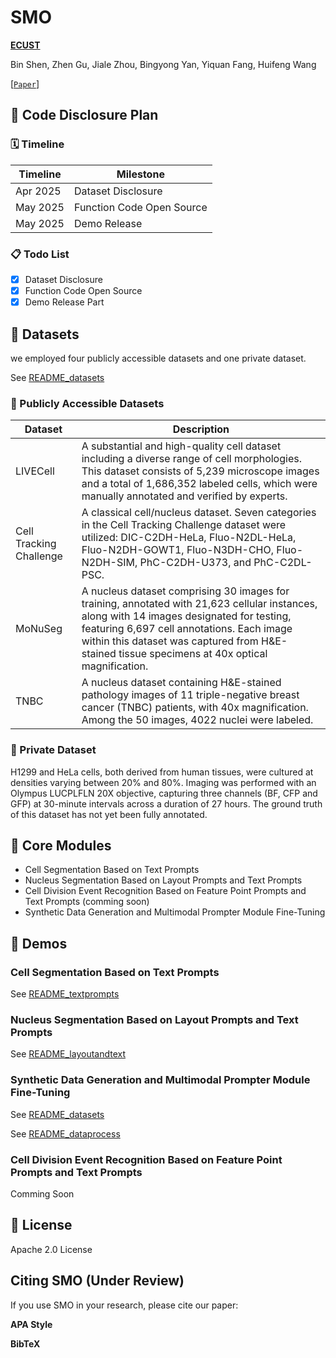 # SMO

**[ECUST](https://www.ecust.edu.cn/)**

Bin Shen, Zhen Gu, Jiale Zhou, Bingyong Yan, Yiquan Fang, Huifeng Wang

[[`Paper`]()] 

## 📌 Code Disclosure Plan

### 🗓 Timeline

| Timeline       | Milestone                     |
|----------------|-------------------------------|
| Apr 2025       | Dataset Disclosure|
| May 2025       | Function Code Open Source|
| May 2025       | Demo Release  |

### 📋 Todo List

- [x] Dataset Disclosure
- [x] Function Code Open Source
- [x] Demo Release Part

## 📁 Datasets

we employed four publicly accessible datasets and one private dataset.

See [README_datasets](datasets/README_datasets.md)

### 🔬 Publicly Accessible Datasets

| Dataset                  | Description                                                                 |
|--------------------------|-----------------------------------------------------------------------------|
| LIVECell                 | A substantial and high-quality cell dataset including a diverse range of cell morphologies. This dataset consists of 5,239 microscope images and a total of 1,686,352 labeled cells, which were manually annotated and verified by experts.        |
| Cell Tracking Challenge  | A classical cell/nucleus dataset. Seven categories in the Cell Tracking Challenge dataset were utilized: DIC-C2DH-HeLa, Fluo-N2DL-HeLa, Fluo-N2DH-GOWT1, Fluo-N3DH-CHO, Fluo-N2DH-SIM, PhC-C2DH-U373, and PhC-C2DL-PSC. |
| MoNuSeg                  | A nucleus dataset comprising 30 images for training, annotated with 21,623 cellular instances, along with 14 images designated for testing, featuring 6,697 cell annotations. Each image within this dataset was captured from H&E-stained tissue specimens at 40x optical magnification. |
| TNBC                     | A nucleus dataset containing H&E-stained pathology images of 11 triple-negative breast cancer (TNBC) patients, with 40x magnification. Among the 50 images, 4022 nuclei were labeled. |

### 🔬 Private Dataset

H1299 and HeLa cells, both derived from human tissues, were cultured at densities varying between 20% and 80%. Imaging was performed with an Olympus LUCPLFLN 20X objective, capturing three channels (BF, CFP and GFP) at 30-minute intervals across a duration of 27 hours. The ground truth of this dataset has not yet been fully annotated.


## 🧩 Core Modules

- Cell Segmentation Based on Text Prompts
- Nucleus Segmentation Based on Layout Prompts and Text Prompts
- Cell Division Event Recognition Based on Feature Point Prompts and Text Prompts (comming soon)
- Synthetic Data Generation and Multimodal Prompter Module Fine-Tuning

## 🚀 Demos

### Cell Segmentation Based on Text Prompts

See [README_textprompts](layoutandtext/README_textprompts.md)

### Nucleus Segmentation Based on Layout Prompts and Text Prompts

See [README_layoutandtext](layoutandtext/README_layoutandtext.md)

### Synthetic Data Generation and Multimodal Prompter Module Fine-Tuning

See [README_datasets](datasets/README_datasets.md)

See [README_dataprocess](dataprocess/README_dataprocess.md)

### Cell Division Event Recognition Based on Feature Point Prompts and Text Prompts

Comming Soon

## 📜 License

Apache 2.0 License

## Citing SMO (Under Review)

If you use SMO in your research, please cite our paper:

**APA Style**  


**BibTeX**  

